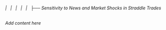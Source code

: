 ###### |   |   |   |   |   ├── Sensitivity to News and Market Shocks in Straddle Trades

*Add content here*